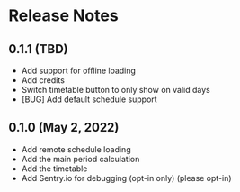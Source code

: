 # Release Notes

## 0.1.1 (TBD)
- Add support for offline loading
- Add credits
- Switch timetable button to only show on valid days
- [BUG] Add default schedule support

## 0.1.0 (May 2, 2022)
- Add remote schedule loading
- Add the main period calculation
- Add the timetable
- Add Sentry.io for debugging (opt-in only) (please opt-in)